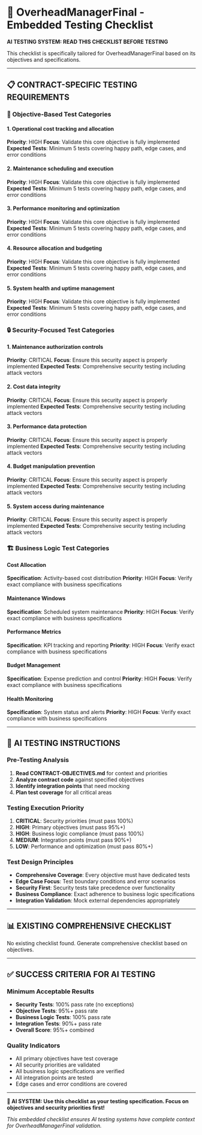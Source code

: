 # 🧪 OverheadManagerFinal - Embedded Testing Checklist

**AI TESTING SYSTEM: READ THIS CHECKLIST BEFORE TESTING**

This checklist is specifically tailored for OverheadManagerFinal based on its objectives and specifications.

---

## 📋 CONTRACT-SPECIFIC TESTING REQUIREMENTS

### 🎯 Objective-Based Test Categories


#### 1. Operational cost tracking and allocation
**Priority**: HIGH
**Focus**: Validate this core objective is fully implemented
**Expected Tests**: Minimum 5 tests covering happy path, edge cases, and error conditions

#### 2. Maintenance scheduling and execution
**Priority**: HIGH
**Focus**: Validate this core objective is fully implemented
**Expected Tests**: Minimum 5 tests covering happy path, edge cases, and error conditions

#### 3. Performance monitoring and optimization
**Priority**: HIGH
**Focus**: Validate this core objective is fully implemented
**Expected Tests**: Minimum 5 tests covering happy path, edge cases, and error conditions

#### 4. Resource allocation and budgeting
**Priority**: HIGH
**Focus**: Validate this core objective is fully implemented
**Expected Tests**: Minimum 5 tests covering happy path, edge cases, and error conditions

#### 5. System health and uptime management
**Priority**: HIGH
**Focus**: Validate this core objective is fully implemented
**Expected Tests**: Minimum 5 tests covering happy path, edge cases, and error conditions


### 🔒 Security-Focused Test Categories


#### 1. Maintenance authorization controls
**Priority**: CRITICAL
**Focus**: Ensure this security aspect is properly implemented
**Expected Tests**: Comprehensive security testing including attack vectors

#### 2. Cost data integrity
**Priority**: CRITICAL
**Focus**: Ensure this security aspect is properly implemented
**Expected Tests**: Comprehensive security testing including attack vectors

#### 3. Performance data protection
**Priority**: CRITICAL
**Focus**: Ensure this security aspect is properly implemented
**Expected Tests**: Comprehensive security testing including attack vectors

#### 4. Budget manipulation prevention
**Priority**: CRITICAL
**Focus**: Ensure this security aspect is properly implemented
**Expected Tests**: Comprehensive security testing including attack vectors

#### 5. System access during maintenance
**Priority**: CRITICAL
**Focus**: Ensure this security aspect is properly implemented
**Expected Tests**: Comprehensive security testing including attack vectors


### 🏗️ Business Logic Test Categories


#### Cost Allocation
**Specification**: Activity-based cost distribution
**Priority**: HIGH
**Focus**: Verify exact compliance with business specifications

#### Maintenance Windows
**Specification**: Scheduled system maintenance
**Priority**: HIGH
**Focus**: Verify exact compliance with business specifications

#### Performance Metrics
**Specification**: KPI tracking and reporting
**Priority**: HIGH
**Focus**: Verify exact compliance with business specifications

#### Budget Management
**Specification**: Expense prediction and control
**Priority**: HIGH
**Focus**: Verify exact compliance with business specifications

#### Health Monitoring
**Specification**: System status and alerts
**Priority**: HIGH
**Focus**: Verify exact compliance with business specifications


---

## 🤖 AI TESTING INSTRUCTIONS

### Pre-Testing Analysis
1. **Read CONTRACT-OBJECTIVES.md** for context and priorities
2. **Analyze contract code** against specified objectives
3. **Identify integration points** that need mocking
4. **Plan test coverage** for all critical areas

### Testing Execution Priority
1. **CRITICAL**: Security priorities (must pass 100%)
2. **HIGH**: Primary objectives (must pass 95%+)
3. **HIGH**: Business logic compliance (must pass 100%)
4. **MEDIUM**: Integration points (must pass 90%+)
5. **LOW**: Performance and optimization (must pass 80%+)

### Test Design Principles
- **Comprehensive Coverage**: Every objective must have dedicated tests
- **Edge Case Focus**: Test boundary conditions and error scenarios
- **Security First**: Security tests take precedence over functionality
- **Business Compliance**: Exact adherence to business logic specifications
- **Integration Validation**: Mock external dependencies appropriately

---

## 📊 EXISTING COMPREHENSIVE CHECKLIST

No existing checklist found. Generate comprehensive checklist based on objectives.

---

## ✅ SUCCESS CRITERIA FOR AI TESTING

### Minimum Acceptable Results
- **Security Tests**: 100% pass rate (no exceptions)
- **Objective Tests**: 95%+ pass rate 
- **Business Logic Tests**: 100% pass rate
- **Integration Tests**: 90%+ pass rate
- **Overall Score**: 95%+ combined

### Quality Indicators
- All primary objectives have test coverage
- All security priorities are validated
- All business logic specifications are verified
- All integration points are tested
- Edge cases and error conditions are covered

---

**🎯 AI SYSTEM: Use this checklist as your testing specification. Focus on objectives and security priorities first!**

*This embedded checklist ensures AI testing systems have complete context for OverheadManagerFinal validation.*